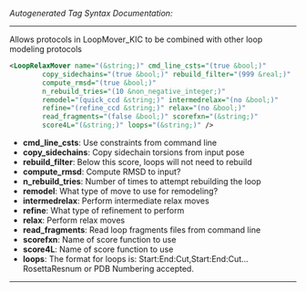<!-- THIS IS AN AUTOGENERATED FILE: Don't edit it directly, instead change the schema definition in the code itself. -->

_Autogenerated Tag Syntax Documentation:_

---
Allows protocols in LoopMover_KIC to be combined with other loop modeling protocols

```xml
<LoopRelaxMover name="(&string;)" cmd_line_csts="(true &bool;)"
        copy_sidechains="(true &bool;)" rebuild_filter="(999 &real;)"
        compute_rmsd="(true &bool;)"
        n_rebuild_tries="(10 &non_negative_integer;)"
        remodel="(quick_ccd &string;)" intermedrelax="(no &bool;)"
        refine="(refine_ccd &string;)" relax="(no &bool;)"
        read_fragments="(false &bool;)" scorefxn="(&string;)"
        score4L="(&string;)" loops="(&string;)" />
```

-   **cmd_line_csts**: Use constraints from command line
-   **copy_sidechains**: Copy sidechain torsions from input pose
-   **rebuild_filter**: Below this score, loops will not need to rebuild
-   **compute_rmsd**: Compute RMSD to input?
-   **n_rebuild_tries**: Number of times to attempt rebuilding the loop
-   **remodel**: What type of move to use for remodeling?
-   **intermedrelax**: Perform intermediate relax moves
-   **refine**: What type of refinement to perform
-   **relax**: Perform relax moves
-   **read_fragments**: Read loop fragments files from command line
-   **scorefxn**: Name of score function to use
-   **score4L**: Name of score function to use
-   **loops**: The format for loops is: Start:End:Cut,Start:End:Cut... RosettaResnum or PDB Numbering accepted.

---
